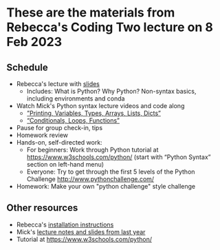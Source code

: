 # These are the materials from Rebecca's Coding Two lecture on 8 Feb 2023

## Schedule
* Rebecca's lecture with [slides](IntroPythonSlides.pdf)
   * Includes: What is Python? Why Python? Non-syntax basics, including environments and conda
* Watch Mick's Python syntax lecture videos and code along
   * [”Printing, Variables, Types, Arrays, Lists, Dicts”](https://ual.cloud.panopto.eu/Panopto/Pages/Viewer.aspx?id=93aeda79-1cef-41a3-9aad-acc5014b96f0)
   * [“Conditionals, Loops, Functions”](https://ual.cloud.panopto.eu/Panopto/Pages/Viewer.aspx?id=653a9be2-f17e-4cb7-8d1e-acc5014b9b88)
* Pause for group check-in, tips
* Homework review
* Hands-on, self-directed work:
   * For beginners: Work through Python tutorial at  https://www.w3schools.com/python/ (start with “Python Syntax” section on left-hand menu)
   * Everyone: Try to get through the first 5 levels of the Python Challenge http://www.pythonchallenge.com/
* Homework: Make your own "python challenge" style challenge

## Other resources
* Rebecca's [installation instructions](1-Installation.md)
* Mick's [lecture notes and slides from last year](https://github.com/ual-cci/MSc-Coding-2/blob/master/Week-5.md)
* Tutorial at https://www.w3schools.com/python/


